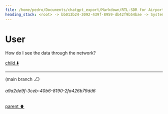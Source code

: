 ```yaml
---
file: /home/pedro/Documents/chatgpt_export/Markdown/RTL-SDR for Airport Broadcasts.md
heading_stack: <root> -> bb013b24-3092-439f-8959-db42f9b54bae -> System -> d927efc8-ebc0-4513-9b1a-c382f89937f7 -> System -> aaa2974b-2a43-49d9-bb4d-8d5ba31e6056 -> User -> 8ba95a48-504d-4c21-988a-9f2dd1bf1c3f -> Assistant -> Hardware and Software Requirements: -> Setup Steps: -> aaa24b05-31f8-42fc-84e2-4a44e22ebf99 -> User -> 88197d06-86d4-4db6-b492-c813068caaa4 -> Assistant -> aaa20814-5ced-4fc9-9680-5b11a506b7da -> User
---
```

# User

How do I see the data through the network?

[child ⬇️](#a9a2de9f-3ceb-40b6-8190-2fa426b79dd6)

---

(main branch ⎇)
###### a9a2de9f-3ceb-40b6-8190-2fa426b79dd6
[parent ⬆️](#aaa20814-5ced-4fc9-9680-5b11a506b7da)
